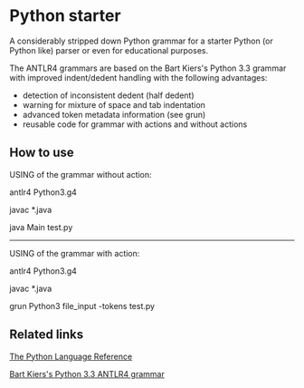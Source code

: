 # Python starter &nbsp; 

A considerably stripped down Python grammar for a starter Python (or Python like) parser or even for educational purposes. 

The ANTLR4 grammars are based on the Bart Kiers's Python 3.3 grammar with improved indent/dedent handling with the following advantages:
 - detection of inconsistent dedent (half dedent)
 - warning for mixture of space and tab indentation
 - advanced token metadata information (see grun)
 - reusable code for grammar with actions and without actions
 

## How to use
USING of the grammar without action:

antlr4 Python3.g4

javac *.java

java Main test.py

------------------------------------------------

USING of the grammar with action:

antlr4 Python3.g4

javac *.java

grun Python3 file_input -tokens test.py





## Related links

[The Python Language Reference](https://docs.python.org/3.3/reference/grammar.html)

[Bart Kiers's Python 3.3 ANTLR4 grammar](https://github.com/bkiers/python3-parser)


